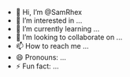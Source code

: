 - 👋 Hi, I’m @SamRhex
- 👀 I’m interested in ...
- 🌱 I’m currently learning ...
- 💞️ I’m looking to collaborate on ...
- 📫 How to reach me ...
- 😄 Pronouns: ...
- ⚡ Fun fact: ...

<!---
SamRhex/SamRhex is a ✨ special ✨ repository because its `README.md` (this file) appears on your GitHub profile.
You can click the Preview link to take a look at your changes.
--->
